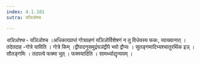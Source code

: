 ```yaml
---
index: 4.1.101
sutra: यञिञोश्च

---
```

_यञिञोश्च_ - यञिञोश्च ।अधिकारप्राप्तं गोत्रग्रहणं यञिञोर्विशेषणं न तु विधेयस्य फकः, व्याख्यानात् । तदेतदाह -गोत्रे याविति । गोत्रे किम् ।द्वीपादनुसमुद्रं॑यञ॑द्वीपे भवो द्वौप्यः । सुतङ्गमादिभ्यश्चातुरर्थिक इञ् । सौतङ्गमिः । तदपत्ये फक्मा भूत् । फक्स्यादिति । सामर्थ्याद्यृन्ययम् ।